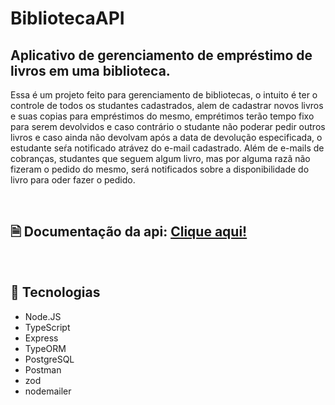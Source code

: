 # BibliotecaAPI
## Aplicativo de gerenciamento de empréstimo de livros em uma biblioteca.

<p> 
Essa é um projeto feito para gerenciamento de bibliotecas, o intuito é ter o controle de todos os studantes cadastrados, alem de cadastrar novos livros e suas copias para empréstimos do mesmo,
emprétimos terão tempo fixo para serem devolvidos e caso contrário o studante não poderar pedir outros livros e caso ainda não devolvam após a data de devolução especificada, o estudante seŕa 
notificado atrávez do e-mail cadastrado. Além de e-mails de cobranças, studantes que seguem algum livro, mas por alguma razã não fizeram o pedido do mesmo, será notificados sobre a disponibilidade do livro para oder fazer o pedido.
</p>

<br>

## 🗎 Documentação da api: <a href="https://documenter.getpostman.com/view/27562991/2s93m35PiL">Clique aqui!</a>

<br>

## 🚀 Tecnologias <a name = "tecnologias"></a>

- Node.JS
- TypeScript
- Express
- TypeORM
- PostgreSQL
- Postman
- zod
- nodemailer

<br>
<br>

